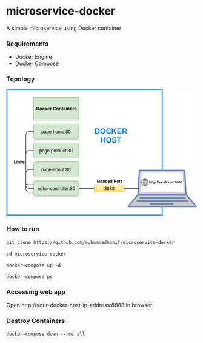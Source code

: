 # microservice-docker
A simple microservice using Docker container

### Requirements
* Docker Engine
* Docker Compose

### Topology

![alt text][topology]

[topology]: https://raw.githubusercontent.com/muhammadhanif/microservice-docker/master/topology.png "Topology"

### How to run
```
git clone https://github.com/muhammadhanif/microservice-docker
```

```
cd microservice-docker
```

```
docker-compose up -d
```

```
docker-compose ps
```

### Accessing web app

Open http://your-docker-host-ip-address:8888 in browser.

### Destroy Containers

```
docker-compose down --rmi all
```
